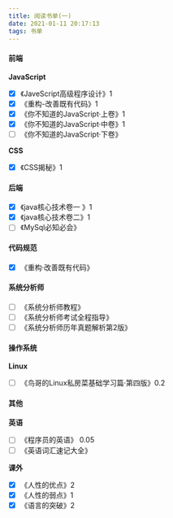```yaml
---
title: 阅读书单(一)
date: 2021-01-11 20:17:13
tags: 书单
---
```



#### 前端 

**JavaScript**

- [x] 《JaveScript高级程序设计》1  
- [x] 《重构-改善既有代码》1
- [x] 《你不知道的JavaScript·上卷》1
- [x] 《你不知道的JavaScript·中卷》1
- [ ] 《你不知道的JavaScript·下卷》

<!--more-->
**CSS**

- [x] 《CSS揭秘》1 

#### 后端

- [x] 《java核心技术卷一 》1      
- [x] 《java核心技术卷二》1    
- [ ] 《MySql必知必会》

#### 代码规范

- [x] 《重构·改善既有代码》

#### 系统分析师

- [ ] 《系统分析师教程》
- [ ] 《系统分析师考试全程指导》
- [ ] 《系统分析师历年真题解析第2版》

#### 操作系统

**Linux**

- [ ] 《鸟哥的Linux私房菜基础学习篇·第四版》0.2

#### 其他

**英语**

- [ ] 《程序员的英语》 0.05
- [ ]  《英语词汇速记大全》
 
**课外**
- [x] 《人性的优点》2
- [x] 《人性的弱点》1
- [x] 《语言的突破》2
